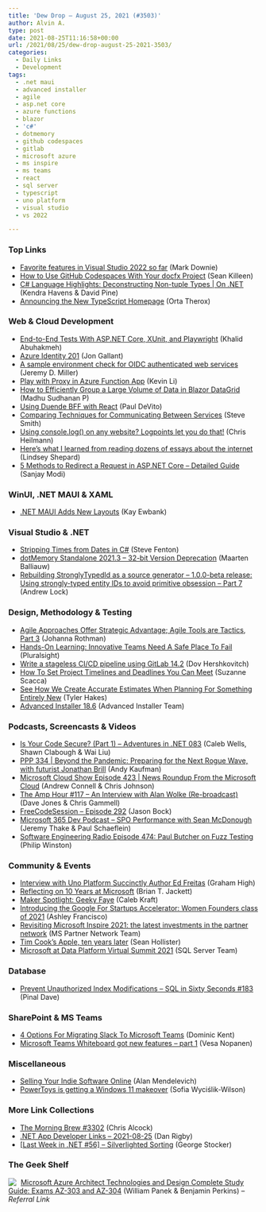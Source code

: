 ```yaml
---
title: 'Dew Drop – August 25, 2021 (#3503)'
author: Alvin A.
type: post
date: 2021-08-25T11:16:58+00:00
url: /2021/08/25/dew-drop-august-25-2021-3503/
categories:
  - Daily Links
  - Development
tags:
  - .net maui
  - advanced installer
  - agile
  - asp.net core
  - azure functions
  - blazor
  - 'c#'
  - dotmemory
  - github codespaces
  - gitlab
  - microsoft azure
  - ms inspire
  - ms teams
  - react
  - sql server
  - typescript
  - uno platform
  - visual studio
  - vs 2022

---
```

### <a name="top"></a>Top Links

  * <a href="https://www.poppastring.com/blog/favorite-features-in-visual-studio-2022-so-far" target="_blank" rel="noopener">Favorite features in Visual Studio 2022 so far</a> (Mark Downie)
  * <a href="https://seankilleen.com/2021/08/how-to-use-github-codespaces-with-your-docfx-project/" target="_blank" rel="noopener">How to Use GitHub Codespaces With Your docfx Project</a> (Sean Killeen)
  * <a href="https://channel9.msdn.com/Shows/On-NET/C-Language-Highlights-Deconstructing-Non-tuple-Types?WT.mc_id=DOP-MVP-4025064" target="_blank" rel="noopener">C# Language Highlights: Deconstructing Non-tuple Types | On .NET</a> (Kendra Havens & David Pine)
  * <a href="https://devblogs.microsoft.com/typescript/announcing-the-new-typescript-homepage/?WT.mc_id=DOP-MVP-4025064" target="_blank" rel="noopener">Announcing the New TypeScript Homepage</a> (Orta Therox)



### <a name="web"></a>Web & Cloud Development

  * <a href="https://khalidabuhakmeh.com/end-to-end-test-with-aspnet-core-xunit-and-playwright" target="_blank" rel="noopener">End-to-End Tests With ASP.NET Core, XUnit, and Playwright</a> (Khalid Abuhakmeh)
  * <a href="http://feedproxy.google.com/~r/jongallant/~3/QvS3QaO4ayI/" target="_blank" rel="noopener">Azure Identity 201</a> (Jon Gallant)
  * <a href="https://jeremydmiller.com/2021/08/24/a-sample-environment-check-for-oidc-authenticated-web-services/" target="_blank" rel="noopener">A sample environment check for OIDC authenticated web services</a> (Jeremy D. Miller)
  * <a href="https://techcommunity.microsoft.com/t5/apps-on-azure/play-with-proxy-in-azure-function-app/ba-p/2614677?WT.mc_id=DOP-MVP-4025064" target="_blank" rel="noopener">Play with Proxy in Azure Function App</a> (Kevin Li)
  * <a href="https://www.syncfusion.com/blogs/post/how-to-efficiently-group-a-large-volume-of-data-in-blazor-datagrid.aspx" target="_blank" rel="noopener">How to Efficiently Group a Large Volume of Data in Blazor DataGrid</a> (Madhu Sudhanan P)
  * <a href="https://wrapt.dev/blog/using-duende-bff-with-react" target="_blank" rel="noopener">Using Duende BFF with React</a> (Paul DeVito)
  * <a href="https://ardalis.com/comparing-techniques-communicating-between-services/" target="_blank" rel="noopener">Comparing Techniques for Communicating Between Services</a> (Steve Smith)
  * <a href="https://christianheilmann.com/2021/08/24/using-console-log-on-any-website-logpoints-let-you-do-that/" target="_blank" rel="noopener">Using console.log() on any website? Logpoints let you do that!</a> (Chris Heilmann)
  * <a href="https://blog.mozilla.org/en/products/pocket/mozilla-cmo-lindsey-shepard-thoughts-pocket-college-essay-contest/" target="_blank" rel="noopener">Here’s what I learned from reading dozens of essays about the internet</a> (Lindsey Shepard)
  * <a href="https://procodeguide.com/programming/redirect-a-request-in-aspnet-core/" target="_blank" rel="noopener">5 Methods to Redirect a Request in ASP.NET Core – Detailed Guide</a> (Sanjay Modi)



### <a name="silverlight"></a>WinUI, .NET MAUI & XAML

  * <a href="http://www.i-programmer.info/news/89-net/14819-net-maui-adds-new-layouts.html" target="_blank" rel="noopener">.NET MAUI Adds New Layouts</a> (Kay Ewbank)



### <a name="dotnet"></a>Visual Studio & .NET

  * <a href="https://www.stevefenton.co.uk/2021/08/stripping-times-from-dates-in-c/" target="_blank" rel="noopener">Stripping Times from Dates in C#</a> (Steve Fenton)
  * <a href="https://blog.jetbrains.com/dotnet/2021/08/24/dotmemory-standalone-2021-3-32-bit-version-deprecation/" target="_blank" rel="noopener">dotMemory Standalone 2021.3 – 32-bit Version Deprecation</a> (Maarten Balliauw)
  * <a href="https://andrewlock.net/rebuilding-stongly-typed-id-as-a-source-generator-1-0-0-beta-release/" target="_blank" rel="noopener">Rebuilding StronglyTypedId as a source generator &#8211; 1.0.0-beta release: Using strongly-typed entity IDs to avoid primitive obsession &#8211; Part 7</a> (Andrew Lock)



### <a name="design"></a>Design, Methodology & Testing

  * <a href="http://feedproxy.google.com/~r/ManagingProductDevelopment/~3/Vgan0lyMqrk/" target="_blank" rel="noopener">Agile Approaches Offer Strategic Advantage; Agile Tools are Tactics, Part 3</a> (Johanna Rothman)
  * <a href="https://www.pluralsight.com/blog/hands-on-learning-innovative-teams-need-safe-place-to-fail" target="_blank" rel="noopener">Hands-On Learning: Innovative Teams Need A Safe Place To Fail</a> (Pluralsight)
  * <a href="https://about.gitlab.com/blog/2021/08/24/stageless-pipelines/" target="_blank" rel="noopener">Write a stageless CI/CD pipeline using GitLab 14.2</a> (Dov Hershkovitch)
  * <a href="https://www.telerik.com/blogs/how-to-set-project-timelines-deadlines-you-can-meet" target="_blank" rel="noopener">How To Set Project Timelines and Deadlines You Can Meet</a> (Suzanne Scacca)
  * <a href="https://www.7pace.com/blog/how-we-create-accurate-estimates" target="_blank" rel="noopener">See How We Create Accurate Estimates When Planning For Something Entirely New</a> (Tyler Hakes)
  * <a href="https://www.advancedinstaller.com/release-18.6.html" target="_blank" rel="noopener">Advanced Installer 18.6</a> (Advanced Installer Team)



### <a name="podcasts"></a>Podcasts, Screencasts & Videos

  * <a href="https://devchat.tv/adventures-in-dotnet/is-your-code-secure-net-083/" target="_blank" rel="noopener">Is Your Code Secure? (Part 1) &#8211; Adventures in .NET 083</a> (Caleb Wells, Shawn Clabough & Wai Liu)
  * <a href="https://peopleandprojectspodcast.libsyn.com/ppp-334-beyond-the-pandemic-preparing-for-the-next-rogue-wave-with-futurist-jonathan-brill" target="_blank" rel="noopener">PPP 334 | Beyond the Pandemic: Preparing for the Next Rogue Wave, with futurist Jonathan Brill</a> (Andy Kaufman)
  * <a href="http://feeds.microsoftcloudshow.com/~r/microsoftcloudshowepisodes/~3/z3j8PwOasfs/" target="_blank" rel="noopener">Microsoft Cloud Show Episode 423 | News Roundup From the Microsoft Cloud</a> (Andrew Connell & Chris Johnson)
  * <a href="http://feedproxy.google.com/~r/TheAmpHour/~3/k60xWtXifwU/" target="_blank" rel="noopener">The Amp Hour #117 – An Interview with Alan Wolke (Re-broadcast)</a> (Dave Jones & Chris Gammell)
  * <a href="http://www.youtube.com/watch?v=LVRQqwkgpPY" target="_blank" rel="noopener">FreeCodeSession &#8211; Episode 292</a> (Jason Bock)
  * <a href="https://www.m365devpodcast.com/e/spo-performance-with-sean-mcdonough/" target="_blank" rel="noopener">Microsoft 365 Dev Podcast &#8211; SPO Performance with Sean McDonough</a> (Jeremy Thake & Paul Schaeflein)
  * <a href="https://www.se-radio.net/2021/08/episode-474-paul-butcher-on-fuzz-testing/" target="_blank" rel="noopener">Software Engineering Radio Episode 474: Paul Butcher on Fuzz Testing</a> (Philip Winston)



### <a name="events"></a>Community & Events

  * <a href="https://www.syncfusion.com/blogs/post/interview-with-uno-platform-succinctly-author-ed-freitas.aspx" target="_blank" rel="noopener">Interview with Uno Platform Succinctly Author Ed Freitas</a> (Graham High)
  * <a href="https://briantjackett.com/2021/08/24/reflecting-on-10-years-at-microsoft/" target="_blank" rel="noopener">Reflecting on 10 Years at Microsoft</a> (Brian T. Jackett)
  * <a href="http://feedproxy.google.com/~r/makezineonline/~3/q6AA0-hxEX4/" target="_blank" rel="noopener">Maker Spotlight: Geeky Faye</a> (Caleb Kraft)
  * <a href="http://feedproxy.google.com/~r/GDBcode/~3/3yKXMyAjYTs/announcing-our-google-for-startups-accelerator-women-founders-cohort.html" target="_blank" rel="noopener">Introducing the Google For Startups Accelerator: Women Founders class of 2021</a> (Ashley Francisco)
  * <a href="https://blogs.partner.microsoft.com/mpn/revisiting-inspire-2021-the-latest-investments-in-the-partner-network/" target="_blank" rel="noopener">Revisiting Microsoft Inspire 2021: the latest investments in the partner network</a> (MS Partner Network Team)
  * <a href="https://www.theverge.com/22639629/tim-cook-apple-ten-years-decade-steve-jobs-legacy" target="_blank" rel="noopener">Tim Cook’s Apple, ten years later</a> (Sean Hollister)
  * <a href="https://cloudblogs.microsoft.com/sqlserver/2021/08/24/microsoft-at-data-platform-virtual-summit-2021/?WT.mc_id=DOP-MVP-4025064" target="_blank" rel="noopener">Microsoft at Data Platform Virtual Summit 2021</a> (SQL Server Team)



### <a name="sql"></a>Database

  * <a href="https://blog.sqlauthority.com/2021/08/25/prevent-unauthorized-index-modifications-sql-in-sixty-seconds-183/?utm_source=rss&utm_medium=rss&utm_campaign=prevent-unauthorized-index-modifications-sql-in-sixty-seconds-183" target="_blank" rel="noopener">Prevent Unauthorized Index Modifications – SQL in Sixty Seconds #183</a> (Pinal Dave)



### <a name="sp"></a>SharePoint & MS Teams

  * <a href="https://techcommunity.microsoft.com/t5/microsoft-teams-community-blog/4-options-for-migrating-slack-to-microsoft-teams/ba-p/2677044?WT.mc_id=DOP-MVP-4025064" target="_blank" rel="noopener">4 Options For Migrating Slack To Microsoft Teams</a> (Dominic Kent)
  * <a href="https://myteamsday.com/2021/08/24/newwhiteboard1/" target="_blank" rel="noopener">Microsoft Teams Whiteboard got new features – part 1</a> (Vesa Nopanen)



### <a name="misc"></a>Miscellaneous

  * <a href="https://blog.ailon.org/selling-your-indie-software-online-bebd34869aee?source=rss-7f6a1877be4b------2" target="_blank" rel="noopener">Selling Your Indie Software Online</a> (Alan Mendelevich)
  * <a href="http://feeds.betanews.com/~r/bn/~3/KX6P0UD4Xfk/" target="_blank" rel="noopener">PowerToys is getting a Windows 11 makeover</a> (Sofia Wyciślik-Wilson)



### <a name="links"></a>More Link Collections

  * <a href="http://feedproxy.google.com/~r/ReflectivePerspective/~3/QXJJ5-Uirnk/" target="_blank" rel="noopener">The Morning Brew #3302</a> (Chris Alcock)
  * <a href="https://links.danrigby.com/2021/08/app-developer-links-2021-08-25/" target="_blank" rel="noopener">.NET App Developer Links &#8211; 2021-08-25</a> (Dan Rigby)
  * <a href="https://georgestocker.com/2021/08/24/last-week-in-net-56-silverlighted-sorting/" target="_blank" rel="noopener">[Last Week in .NET #56] – Silverlighted Sorting</a> (George Stocker)



### <a name="shelf"></a>The Geek Shelf

<a href="https://www.amazon.com/dp/1119559537/?tag=amavin-20" target="_blank" rel="noopener"><img decoding="async" align="left" style="margin: 0px 5px 0px 0px; border: 0px currentcolor; border-image: none; float: left; display: inline; background-image: none;" src="https://m.media-amazon.com/images/I/51iWHBEAggL._SS135_.jpg" border="0" /></a>&nbsp;<a href="https://www.amazon.com/dp/1119559537/?tag=amavin-20" target="_blank" rel="noopener">Microsoft Azure Architect Technologies and Design Complete Study Guide: Exams AZ-303 and AZ-304</a> (William Panek & Benjamin Perkins) _&#8211; Referral Link_